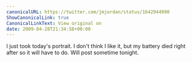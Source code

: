 ```yaml
---
canonicalURL: https://twitter.com/jmjordan/status/1642944990
ShowCanonicalLink: true
CanonicalLinkText: View original on
date: 2009-04-28T21:34:58+00:00
---
```

I just took today's portrait. I don't think I like it, but my battery died right after so it will have to do. Will post sometime tonight.
